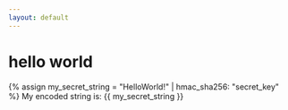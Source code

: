 ```yaml
---
layout: default
---
```



# hello world

{% assign my_secret_string = "HelloWorld!" | hmac_sha256: "secret_key" %}
My encoded string is: {{ my_secret_string }}